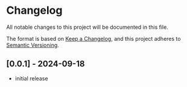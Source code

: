 # Changelog

All notable changes to this project will be documented in this file.

The format is based on [Keep a Changelog],
and this project adheres to [Semantic Versioning].


## [0.0.1] - 2024-09-18

- initial release

<!-- Links -->
[keep a changelog]: https://keepachangelog.com/en/1.0.0/
[semantic versioning]: https://semver.org/spec/v2.0.0.html

